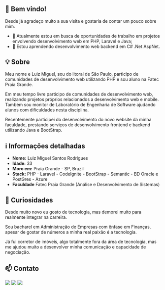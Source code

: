 ## 👋 Bem vindo!

Desde já agradeço muito a sua visita e gostaria de contar um pouco sobre mim.

- 🔭 Atualmente estou em busca de oportunidades de trabalho em projetos envolvendo desenvolvimento web em PHP, Laravel e Java;
- 🌱 Estou aprendendo desenvolvimento web backend em C# .Net AspNet. 

## 💡 Sobre
Meu nome e Luiz Miguel, sou do litoral de São Paulo, participo de comunidades de desenvolvimento web utilizando PHP e sou aluno na Fatec Praia Grande.

Em meu tempo livre participo de comunidades de desenvolvimento web, realizando projetos próprios relacionados a desenvolvimento web e mobile. Também sou monitor de Laboratório de Engenharia de Software ajudando alunos com dificuldades nesta disciplina.

Recentemente participei do desenvolvimento do novo website da minha faculdade, prestando serviços de desenvolvimento frontend e backend utilizando Java e BootStrap.

## ℹ️ Informações detalhadas
- **Nome:** Luiz Miguel Santos Rodrigues
- **Idade:** 33
- **Moro em:** Praia Grande - SP, Brazil
- **Stack:** PHP - Laravel - CodeIgnite - BootStrap - Semantic - BD Oracle e PostGres - Azure
- **Faculdade** Fatec Praia Grande (Análise e Desenvolvimento de Sistemas)

## 🤔 Curiosidades
  
Desde muito novo eu gosto de tecnologia, mas demorei muito para realmente integrar na carreira.

Sou bacharel em Administração de Empresas com ênfase em Finanças, apesar de gostar de números a minha real paixão é a tecnologia.

Já fui corretor de imóveis, algo totalmente fora da área de tecnologia, mas me ajudou muito a desenvolver minha comunicação e capacidade de negociação.

## 📫 Contato
<div> 
  <a href="https://www.linkedin.com/in/luizmiguelsantos" target="_blank"><img src="https://img.shields.io/badge/-LinkedIn-%230077B5?style=for-the-badge&logo=linkedin&logoColor=white" target="_blank"></a> 
 <a href="https://discord.gg/ME8mG8sG" target="_blank"><img src="https://img.shields.io/badge/Discord-7289DA?style=for-the-badge&logo=discord&logoColor=white" target="_blank"></a> 
  <a href = "mailto:luizmiguel.srodrigues@gmail.com"><img src="https://img.shields.io/badge/-Gmail-%23333?style=for-the-badge&logo=gmail&logoColor=white"></a>
</div>
